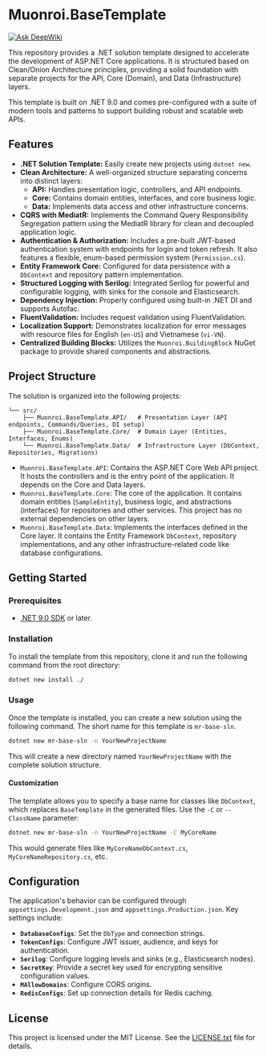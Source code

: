 # Muonroi.BaseTemplate
[![Ask DeepWiki](https://devin.ai/assets/askdeepwiki.png)](https://deepwiki.com/muonroi/Muonroi.BaseTemplate)

This repository provides a .NET solution template designed to accelerate the development of ASP.NET Core applications. It is structured based on Clean/Onion Architecture principles, providing a solid foundation with separate projects for the API, Core (Domain), and Data (Infrastructure) layers.

This template is built on .NET 9.0 and comes pre-configured with a suite of modern tools and patterns to support building robust and scalable web APIs.

## Features

*   **.NET Solution Template:** Easily create new projects using `dotnet new`.
*   **Clean Architecture:** A well-organized structure separating concerns into distinct layers:
    *   **API:** Handles presentation logic, controllers, and API endpoints.
    *   **Core:** Contains domain entities, interfaces, and core business logic.
    *   **Data:** Implements data access and other infrastructure concerns.
*   **CQRS with MediatR:** Implements the Command Query Responsibility Segregation pattern using the MediatR library for clean and decoupled application logic.
*   **Authentication & Authorization:** Includes a pre-built JWT-based authentication system with endpoints for login and token refresh. It also features a flexible, enum-based permission system (`Permission.cs`).
*   **Entity Framework Core:** Configured for data persistence with a `DbContext` and repository pattern implementation.
*   **Structured Logging with Serilog:** Integrated Serilog for powerful and configurable logging, with sinks for the console and Elasticsearch.
*   **Dependency Injection:** Properly configured using built-in .NET DI and supports Autofac.
*   **FluentValidation:** Includes request validation using FluentValidation.
*   **Localization Support:** Demonstrates localization for error messages with resource files for English (`en-US`) and Vietnamese (`vi-VN`).
*   **Centralized Building Blocks:** Utilizes the `Muonroi.BuildingBlock` NuGet package to provide shared components and abstractions.

## Project Structure

The solution is organized into the following projects:

```
└── src/
    ├── Muonroi.BaseTemplate.API/   # Presentation Layer (API endpoints, Commands/Queries, DI setup)
    ├── Muonroi.BaseTemplate.Core/  # Domain Layer (Entities, Interfaces, Enums)
    └── Muonroi.BaseTemplate.Data/  # Infrastructure Layer (DbContext, Repositories, Migrations)
```

*   `Muonroi.BaseTemplate.API`: Contains the ASP.NET Core Web API project. It hosts the controllers and is the entry point of the application. It depends on the Core and Data layers.
*   `Muonroi.BaseTemplate.Core`: The core of the application. It contains domain entities (`SampleEntity`), business logic, and abstractions (interfaces) for repositories and other services. This project has no external dependencies on other layers.
*   `Muonroi.BaseTemplate.Data`: Implements the interfaces defined in the Core layer. It contains the Entity Framework `DbContext`, repository implementations, and any other infrastructure-related code like database configurations.

## Getting Started

### Prerequisites

*   [.NET 9.0 SDK](https://dotnet.microsoft.com/download/dotnet/9.0) or later.

### Installation

To install the template from this repository, clone it and run the following command from the root directory:

```bash
dotnet new install ./
```

### Usage

Once the template is installed, you can create a new solution using the following command. The short name for this template is `mr-base-sln`.

```bash
dotnet new mr-base-sln -n YourNewProjectName
```

This will create a new directory named `YourNewProjectName` with the complete solution structure.

#### Customization

The template allows you to specify a base name for classes like `DbContext`, which replaces `BaseTemplate` in the generated files. Use the `-C` or `--ClassName` parameter:

```bash
dotnet new mr-base-sln -n YourNewProjectName -C MyCoreName
```

This would generate files like `MyCoreNameDbContext.cs`, `MyCoreNameRepository.cs`, etc.

## Configuration

The application's behavior can be configured through `appsettings.Development.json` and `appsettings.Production.json`. Key settings include:

*   **`DatabaseConfigs`**: Set the `DbType` and connection strings.
*   **`TokenConfigs`**: Configure JWT issuer, audience, and keys for authentication.
*   **`Serilog`**: Configure logging levels and sinks (e.g., Elasticsearch nodes).
*   **`SecretKey`**: Provide a secret key used for encrypting sensitive configuration values.
*   **`MAllowDomains`**: Configure CORS origins.
*   **`RedisConfigs`**: Set up connection details for Redis caching.

## License

This project is licensed under the MIT License. See the [LICENSE.txt](LICENSE.txt) file for details.